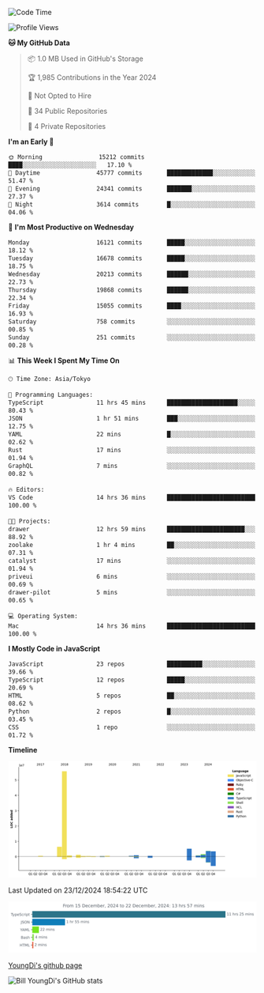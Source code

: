 <!--START_SECTION:waka-->
![Code Time](http://img.shields.io/badge/Code%20Time-1%2C125%20hrs%2041%20mins-blue)

![Profile Views](http://img.shields.io/badge/Profile%20Views-0-blue)

**🐱 My GitHub Data** 

> 📦 1.0 MB Used in GitHub's Storage 
 > 
> 🏆 1,985 Contributions in the Year 2024
 > 
> 🚫 Not Opted to Hire
 > 
> 📜 34 Public Repositories 
 > 
> 🔑 4 Private Repositories 
 > 
**I'm an Early 🐤** 

```text
🌞 Morning                15212 commits       ████░░░░░░░░░░░░░░░░░░░░░   17.10 % 
🌆 Daytime                45777 commits       █████████████░░░░░░░░░░░░   51.47 % 
🌃 Evening                24341 commits       ███████░░░░░░░░░░░░░░░░░░   27.37 % 
🌙 Night                  3614 commits        █░░░░░░░░░░░░░░░░░░░░░░░░   04.06 % 
```
📅 **I'm Most Productive on Wednesday** 

```text
Monday                   16121 commits       █████░░░░░░░░░░░░░░░░░░░░   18.12 % 
Tuesday                  16678 commits       █████░░░░░░░░░░░░░░░░░░░░   18.75 % 
Wednesday                20213 commits       ██████░░░░░░░░░░░░░░░░░░░   22.73 % 
Thursday                 19868 commits       ██████░░░░░░░░░░░░░░░░░░░   22.34 % 
Friday                   15055 commits       ████░░░░░░░░░░░░░░░░░░░░░   16.93 % 
Saturday                 758 commits         ░░░░░░░░░░░░░░░░░░░░░░░░░   00.85 % 
Sunday                   251 commits         ░░░░░░░░░░░░░░░░░░░░░░░░░   00.28 % 
```


📊 **This Week I Spent My Time On** 

```text
🕑︎ Time Zone: Asia/Tokyo

💬 Programming Languages: 
TypeScript               11 hrs 45 mins      ████████████████████░░░░░   80.43 % 
JSON                     1 hr 51 mins        ███░░░░░░░░░░░░░░░░░░░░░░   12.75 % 
YAML                     22 mins             █░░░░░░░░░░░░░░░░░░░░░░░░   02.62 % 
Rust                     17 mins             ░░░░░░░░░░░░░░░░░░░░░░░░░   01.94 % 
GraphQL                  7 mins              ░░░░░░░░░░░░░░░░░░░░░░░░░   00.82 % 

🔥 Editors: 
VS Code                  14 hrs 36 mins      █████████████████████████   100.00 % 

🐱‍💻 Projects: 
drawer                   12 hrs 59 mins      ██████████████████████░░░   88.92 % 
zoolake                  1 hr 4 mins         ██░░░░░░░░░░░░░░░░░░░░░░░   07.31 % 
catalyst                 17 mins             ░░░░░░░░░░░░░░░░░░░░░░░░░   01.94 % 
priveui                  6 mins              ░░░░░░░░░░░░░░░░░░░░░░░░░   00.69 % 
drawer-pilot             5 mins              ░░░░░░░░░░░░░░░░░░░░░░░░░   00.65 % 

💻 Operating System: 
Mac                      14 hrs 36 mins      █████████████████████████   100.00 % 
```

**I Mostly Code in JavaScript** 

```text
JavaScript               23 repos            ██████████░░░░░░░░░░░░░░░   39.66 % 
TypeScript               12 repos            █████░░░░░░░░░░░░░░░░░░░░   20.69 % 
HTML                     5 repos             ██░░░░░░░░░░░░░░░░░░░░░░░   08.62 % 
Python                   2 repos             █░░░░░░░░░░░░░░░░░░░░░░░░   03.45 % 
CSS                      1 repo              ░░░░░░░░░░░░░░░░░░░░░░░░░   01.72 % 
```



**Timeline**

![Lines of Code chart](https://raw.githubusercontent.com/Youngdi/Youngdi/master/assets/bar_graph.png)


 Last Updated on 23/12/2024 18:54:22 UTC
<!--END_SECTION:waka-->

![wakatime](./images/stat.svg)

[YoungDi's github page](https://youngdi.github.io)

![Bill YoungDi's GitHub stats](https://github-readme-stats.vercel.app/api?username=youngdi&count_private=true&show_icons=true)
